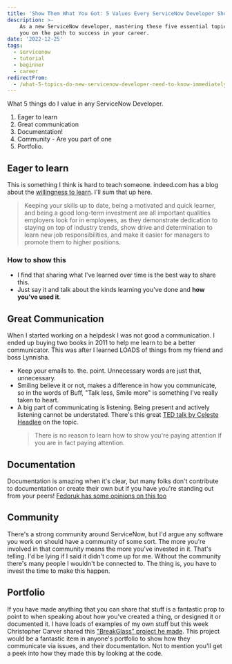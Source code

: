 ```yaml
---
title: 'Show Them What You Got: 5 Values Every ServiceNow Developer Should Have'
description: >-
    As a new ServiceNow developer, mastering these five essential topics will set
    you on the path to success in your career.
date: '2022-12-25'
tags:
  - servicenow
  - tutorial
  - beginner
  - career
redirectFrom:
  - /what-5-topics-do-new-servicenow-developer-need-to-know-immediately/
---
```


What 5 things do I value in any ServiceNow Developer.
1. Eager to learn
2. Great communication
3. Documentation!
4. Community - Are you part of one
5. Portfolio.

## Eager to learn
This is something I think is hard to teach someone.  indeed.com has a blog about the [willingness to learn](https://www.indeed.com/career-advice/interviewing/willingness-to-learn).  I'll sum that up here.
> Keeping your skills up to date, being a motivated and quick learner, and being a good long-term investment are all important qualities employers look for in employees, as they demonstrate dedication to staying on top of industry trends, show drive and determination to learn new job responsibilities, and make it easier for managers to promote them to higher positions.

### How to show this
- I find that sharing what I've learned over time is the best way to share this.
- Just say it and talk about the kinds learning you've done and **how you've used it**.

## Great Communication
When I started working on a helpdesk I was not good a communication.  I ended up buying two books in 2011 to help me learn to be a better communicator.  This was after I learned LOADS of things from my friend and boss Lynnisha.  
- Keep your emails to. the. point.  Unnecessary words are just that, unnecessary.
- Smiling believe it or not, makes a difference in how you communicate, so in the words of Buff, "Talk less, Smile more" is something I've really taken to heart.
- A big part of communicating is listening.  Being present and actively listening cannot be understated.  There's this great [TED talk by Celeste Headlee](https://www.ted.com/talks/celeste_headlee_10_ways_to_have_a_better_conversation#t-136370) on the topic.
  > There is no reason to learn how to show you're paying attention if you are in fact paying attention.

## Documentation
Documentation is amazing when it's clear, but many folks don't contribute to documentation or create their own but if you have you're standing out from your peers!  [Fedoruk has some opinions on this too](https://youtu.be/wvUPn6c-Hj8)

## Community
There's a strong community around ServiceNow, but I'd argue any software you work on should have a community of some sort.  The more you're involved in that community means the more you've invested in it.  That's telling.  I'd be lying if I said it didn't come up for me.  Without the community there's many people I wouldn't be connected to.  The thing is, you have to invest the time to make this happen.

## Portfolio
If you have made anything that you can share that stuff is a fantastic prop to point to when speaking about how you've created a thing, or designed it or documented it.  I have loads of examples of my own stuff but this week Christopher Carver shared this ["BreakGlass" project he made](https://github.com/ChristopherCarver/BreakGlass/blob/main/Break_Glass_Role_Management_Guide.md).  This project would be a fantastic item in anyone's portfolio to show how they communicate via issues, and their documentation.  Not to mention you'll get a peek into how they made this by looking at the code.
